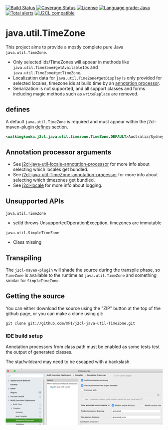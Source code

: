 [![Build Status](https://travis-ci.com/mP1/j2cl-java-util-TimeZone.svg?branch=master)](https://travis-ci.com/mP1/j2cl-java-util-TimeZone.svg?branch=master)
[![Coverage Status](https://coveralls.io/repos/github/mP1/j2cl-java-util-TimeZone/badge.svg?branch=master)](https://coveralls.io/github/mP1/j2cl-java-util-TimeZone?branch=master)
[![License](https://img.shields.io/badge/License-Apache%202.0-blue.svg)](https://opensource.org/licenses/Apache-2.0)
[![Language grade: Java](https://img.shields.io/lgtm/grade/java/g/mP1/j2cl-java-util-TimeZone.svg?logo=lgtm&logoWidth=18)](https://lgtm.com/projects/g/mP1/j2cl-java-util-TimeZone/context:java)
[![Total alerts](https://img.shields.io/lgtm/alerts/g/mP1/j2cl-java-util-TimeZone.svg?logo=lgtm&logoWidth=18)](https://lgtm.com/projects/g/mP1/j2cl-java-util-TimeZone/alerts/)
[![J2CL compatible](https://img.shields.io/badge/J2CL-compatible-brightgreen.svg)](https://github.com/mP1/j2cl-central)



# java.util.TimeZone

This project aims to provide a mostly complete pure Java `java.util.TimeZone`. 

- Only selected ids/TimeZones will appear in methods like `java.util.TimeZone#getAvailableIDs` and `java.util.TimeZone#getTimeZone`. 
- Localization data for `java.util.TimeZone#getDisplay` is only provided for selected locales, timezone ids at build time by an [annotation processor](https://github.com/mP1/j2cl-java-util-TimeZone-annotation-processor).
- Serialization is not supported, and all support classes and forms including magic methods such as `writeReplace` are removed.



## defines

A default `java.util.TimeZone` is required and must appear within the j2cl-maven-plugin [defines](https://github.com/mP1/j2cl-maven-plugin#defines) section. 

```xml
<walkingkooka.j2cl.java.util.timezone.TimeZone.DEFAULT>Australia/Sydney</walkingkooka.j2cl.java.util.timezone.TimeZoneDEFAULT>
```



## Annotation processor arguments

- See [j2cl-java-util-locale-annotation-processor](https://github.com/mP1/j2cl-java-util-locale-annotation-processor) for more info about selecting which locales get bundled.
- See [j2cl-java-util-TimeZone-annotation-processor](https://github.com/mP1/j2cl-java-util-TimeZone-annotation-processor) for more info about selecting which timezones get bundled.
- See [j2cl-locale](https://github.com/mP1/j2cl-locale) for more info about logging.



## Unsupported APIs

`java.util.TimeZone`

- setId throws UnsupportedOperationException, timezones are immutable

`java.util.SimpleTimeZone`
- Class missing

## Transpiling

The `j2cl-maven-plugin` will shade the source during the transpile phase, so `TimeZone`
is available to the runtime as `java.util.TimeZone` and something similar for `SimpleTimeZone`. 



## Getting the source

You can either download the source using the "ZIP" button at the top
of the github page, or you can make a clone using git:

```
git clone git://github.com/mP1/j2cl-java-util-TimeZone.git
```



### IDE build setup

Annotation processors from class path must be enabled as some tests test the output of generated classes.

The star/wildcard may need to be escaped with a backslash.

![Intellij -> System Preferences -> Annotation Processors](intellij-enable-annotation-processors.png)